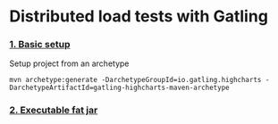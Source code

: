 # Distributed load tests with Gatling

### [1. Basic setup](../../tree/01_setup)
Setup project from an archetype

```
mvn archetype:generate -DarchetypeGroupId=io.gatling.highcharts -DarchetypeArtifactId=gatling-highcharts-maven-archetype
```

### [2. Executable fat jar](../../compare/01_setup...02_fat_jar)